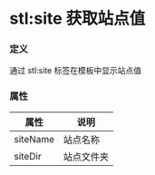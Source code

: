 ﻿# stl:site 获取站点值


### 定义

通过 stl:site 标签在模板中显示站点值

### 属性

属性  | 说明
------  | ------
siteName | 站点名称
siteDir | 站点文件夹